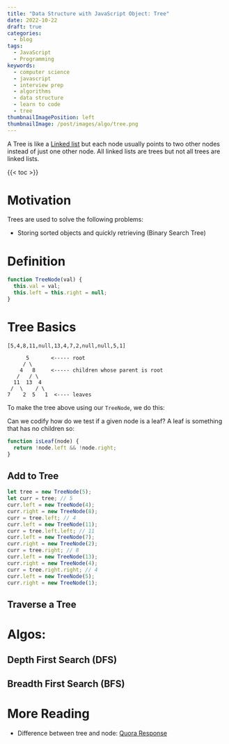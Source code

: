 ```yaml
---
title: "Data Structure with JavaScript Object: Tree"
date: 2022-10-22
draft: true
categories:
  - blog
tags:
  - JavaScript
  - Programming
keywords:
  - computer science
  - javascript
  - interview prep
  - algorithms
  - data structure
  - learn to code
  - tree
thumbnailImagePosition: left
thumbnailImage: /post/images/algo/tree.png
---
```


A Tree is like a [Linked list](/data-structure-with-javascript-object-linked-list/) but each node usually points to two other nodes instead of just one other node. All linked lists are trees but not all trees are linked lists.

<!--more-->

{{< toc >}}

# Motivation

Trees are used to solve the following problems:

- Storing sorted objects and quickly retrieving (Binary Search Tree)

# Definition

```javascript
function TreeNode(val) {
  this.val = val;
  this.left = this.right = null;
}
```

# Tree Basics

```
[5,4,8,11,null,13,4,7,2,null,null,5,1]

      5       <----- root
     / \
    4   8     <----- children whose parent is root
   /   / \
  11  13  4
 /  \    / \
7    2  5   1  <---- leaves
```

To make the tree above using our `TreeNode`, we do this:

Can we codify how do we test if a given node is a leaf? A leaf is something that has no children so:

```javascript
function isLeaf(node) {
  return !node.left && !node.right;
}
```

## Add to Tree

```javascript
let tree = new TreeNode(5);
let curr = tree; // 5
curr.left = new TreeNode(4);
curr.right = new TreeNode(8);
curr = tree.left; // 4
curr.left = new TreeNode(11);
curr = tree.left.left; // 11
curr.left = new TreeNode(7);
curr.right = new TreeNode(2);
curr = tree.right; // 8
curr.left = new TreeNode(13);
curr.right = new TreeNode(4);
curr = tree.right.right; // 4
curr.left = new TreeNode(5);
curr.right = new TreeNode(1);
```

## Traverse a Tree

# Algos:

## Depth First Search (DFS)

## Breadth First Search (BFS)

# More Reading

- Difference between tree and node: [Quora Response](https://www.quora.com/What-is-the-difference-between-Binary-Tree-and-Linked-Lists)
